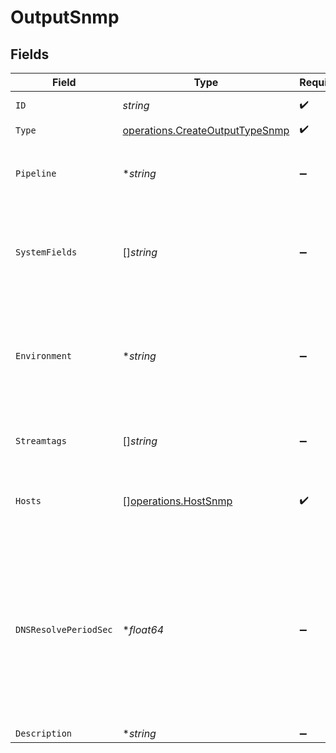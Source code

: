 # OutputSnmp


## Fields

| Field                                                                                                                                                                     | Type                                                                                                                                                                      | Required                                                                                                                                                                  | Description                                                                                                                                                               |
| ------------------------------------------------------------------------------------------------------------------------------------------------------------------------- | ------------------------------------------------------------------------------------------------------------------------------------------------------------------------- | ------------------------------------------------------------------------------------------------------------------------------------------------------------------------- | ------------------------------------------------------------------------------------------------------------------------------------------------------------------------- |
| `ID`                                                                                                                                                                      | *string*                                                                                                                                                                  | :heavy_check_mark:                                                                                                                                                        | Unique ID for this output                                                                                                                                                 |
| `Type`                                                                                                                                                                    | [operations.CreateOutputTypeSnmp](../../models/operations/createoutputtypesnmp.md)                                                                                        | :heavy_check_mark:                                                                                                                                                        | N/A                                                                                                                                                                       |
| `Pipeline`                                                                                                                                                                | **string*                                                                                                                                                                 | :heavy_minus_sign:                                                                                                                                                        | Pipeline to process data before sending out to this output                                                                                                                |
| `SystemFields`                                                                                                                                                            | []*string*                                                                                                                                                                | :heavy_minus_sign:                                                                                                                                                        | Fields to automatically add to events, such as cribl_pipe. Supports wildcards.                                                                                            |
| `Environment`                                                                                                                                                             | **string*                                                                                                                                                                 | :heavy_minus_sign:                                                                                                                                                        | Optionally, enable this config only on a specified Git branch. If empty, will be enabled everywhere.                                                                      |
| `Streamtags`                                                                                                                                                              | []*string*                                                                                                                                                                | :heavy_minus_sign:                                                                                                                                                        | Tags for filtering and grouping in @{product}                                                                                                                             |
| `Hosts`                                                                                                                                                                   | [][operations.HostSnmp](../../models/operations/hostsnmp.md)                                                                                                              | :heavy_check_mark:                                                                                                                                                        | One or more SNMP destinations to forward traps to                                                                                                                         |
| `DNSResolvePeriodSec`                                                                                                                                                     | **float64*                                                                                                                                                                | :heavy_minus_sign:                                                                                                                                                        | How often to resolve the destination hostname to an IP address. Ignored if all destinations are IP addresses. A value of 0 means every trap sent will incur a DNS lookup. |
| `Description`                                                                                                                                                             | **string*                                                                                                                                                                 | :heavy_minus_sign:                                                                                                                                                        | N/A                                                                                                                                                                       |